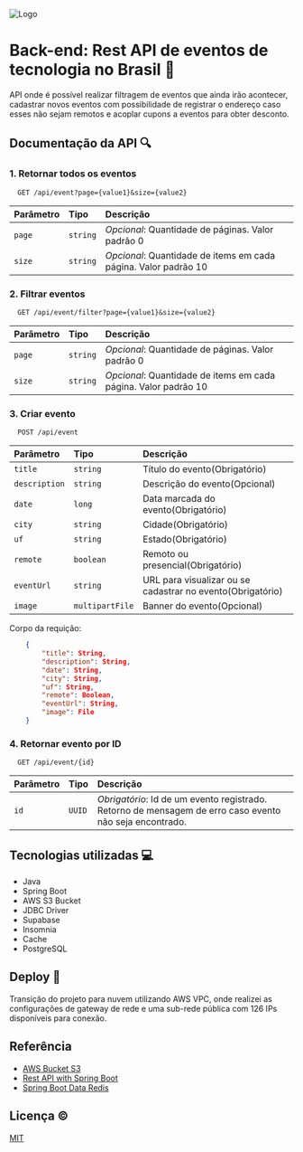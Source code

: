 
![Logo](https://th.bing.com/th/id/OIP.z6PmSPM7Qh6EORNSzBh51AHaCu?rs=1&pid=ImgDetMain)


# Back-end: Rest API de eventos de tecnologia no Brasil 🚀
API onde é possível realizar filtragem de eventos que ainda irão acontecer, cadastrar novos eventos com possibilidade de registrar o endereço caso esses não sejam remotos e acoplar cupons a eventos para obter desconto.


## Documentação da API 🔍

### 1. Retornar todos os eventos

```http
  GET /api/event?page={value1}&size={value2}
```

| Parâmetro   | Tipo       | Descrição                           |
| :---------- | :--------- | :---------------------------------- |
| `page` | `string` | *Opcional*: Quantidade de páginas. Valor padrão 0 |
| `size` | `string` | *Opcional*: Quantidade de items em cada página. Valor padrão 10 |


### 2. Filtrar eventos

```http
  GET /api/event/filter?page={value1}&size={value2}
```

| Parâmetro   | Tipo       | Descrição                           |
| :---------- | :--------- | :---------------------------------- |
| `page` | `string` | *Opcional*: Quantidade de páginas. Valor padrão 0 |
| `size` | `string` | *Opcional*: Quantidade de items em cada página. Valor padrão 10 |

### 3. Criar evento

```http
  POST /api/event
```

| Parâmetro   | Tipo       | Descrição                           |
| :---------- | :--------- | :---------------------------------- |
| `title` | `string` | Título do evento(Obrigatório) |
| `description` | `string` | Descrição do evento(Opcional) |
| `date` | `long` | Data marcada do evento(Obrigatório) |
| `city` | `string` | Cidade(Obrigatório) |
| `uf` | `string` | Estado(Obrigatório) |
| `remote` | `boolean` | Remoto ou presencial(Obrigatório) |
| `eventUrl` | `string` | URL para visualizar ou se cadastrar no evento(Obrigatório) |
| `image` | `multipartFile` | Banner do evento(Opcional) |

Corpo da requição:
```json
    {
        "title": String,
        "description": String,
        "date": String,
        "city": String,
        "uf": String,
        "remote": Boolean,
        "eventUrl": String,
        "image": File
    }
```

### 4. Retornar evento por ID

```http
  GET /api/event/{id}
```

| Parâmetro | Tipo     | Descrição                                                                                               |
|:----------|:---------|:--------------------------------------------------------------------------------------------------------|
| `id`       | `UUID`   | *Obrigatório*: Id de um evento registrado. Retorno de mensagem de erro caso evento não seja encontrado. |


## Tecnologias utilizadas 💻
- Java
- Spring Boot
- AWS S3 Bucket
- JDBC Driver
- Supabase
- Insomnia
- Cache
- PostgreSQL


## Deploy 🚀
Transição do projeto para nuvem utilizando AWS VPC, onde realizei as
configurações de gateway de rede e uma sub-rede pública com 126 IPs disponíveis para conexão.

## Referência

 - [AWS Bucket S3](https://aws.amazon.com/pt/s3/)
 - [Rest API with Spring Boot](https://spring.io/guides/tutorials/rest)
 - [Spring Boot Data Redis](https://howtodoinjava.com/spring-data/spring-boot-redis-with-lettuce-jedis/#:~:text=To%20configure%20and%20connect%20using%20Lettuce%2C%20we%20need,eliminating%20the%20need%20to%20add%20any%20additional%20dependencies.)

## Licença ©️ 

[MIT](https://choosealicense.com/licenses/mit/)

